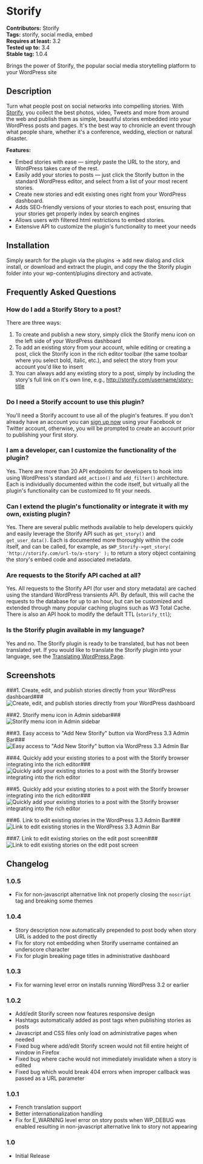 # Storify #
**Contributors:** Storify  
**Tags:** storify, social media, embed  
**Requires at least:** 3.2  
**Tested up to:** 3.4  
**Stable tag:** 1.0.4  

Brings the power of Storify, the popular social media storytelling platform to your WordPress site

## Description ##

Turn what people post on social networks into compelling stories. With [Storify](http://storify.com), you collect the best photos, video, Tweets and more from around the web and publish them as simple, beautiful stories embedded into your WordPress posts and pages. It's the best way to chronicle an event through what people share, whether it's a conference, wedding, election or natural disaster.

**Features:**

* Embed stories with ease &mdash; simply paste the URL to the story, and WordPress takes care of the rest.
* Easily add your stories to posts &mdash; just click the Storify button in the standard WordPress editor, and select from a list of your most recent stories.
* Create new stories and edit existing ones right from your WordPress dashboard.
* Adds SEO-friendly versions of your stories to each post, ensuring that your stories get properly index by search engines 
* Allows users with filtered html restrictions to embed stories.
* Extensive API to customize the plugin's functionality to meet your needs

## Installation ##

Simply search for the plugin via the plugins -> add new dialog and click install, or download and extract the plugin, and copy the the Storify plugin folder into your wp-content/plugins directory and activate.

## Frequently Asked Questions ##

### How do I add a Storify Story to a post? ###

There are three ways: 

1. To create and publish a new story, simply click the Storify menu icon on the left side of your WordPress dashboard 
2. To add an existing story from your account, while editing or creating a post, click the Storify icon in the rich editor toolbar (the same toolbar where you select bold, italic, etc.), and select the story from your account you'd like to insert 
3. You can always add any existing story to a post, simply by including the story's full link on it's own line, e.g., http://storify.com/username/story-title

### Do I need a Storify account to use this plugin? ###

You'll need a Storify account to use all of the plugin's features. If you don't already have an account you can [sign up now](http://storify.com) using your Facebook or Twitter account, otherwise, you will be prompted to create an account prior to publishing your first story.

### I am a developer, can I customize the functionality of the plugin? ###

Yes. There are more than 20 API endpoints for developers to hook into using WordPress's standard `add_action()` and `add_filter()` architecture. Each is individually documented within the code itself, but virtually all the plugin's functionality can be customized to fit your needs.

### Can I extend the plugin's functionality or integrate it with my own, existing plugin? ###

Yes. There are several public methods available to help developers quickly and easily leverage the Storify API such as `get_story()` and `get_user_data()`. Each is documented more thoroughly within the code itself, and can be called, for example, as `$WP_Storify->get_story( 'http://storify.com/url-to/a-story' );` to return a story object containing the story's embed code and associated metadata.

### Are requests to the Storify API cached at all? ###

Yes. All requests to the Storify API (for user and story metadata) are cached using the standard WordPress transients API. By default, this will cache the requests to the database for up to an hour, but can be customized and extended through many popular caching plugins such as W3 Total Cache. There is also an API hook to modify the default TTL (`storify_ttl`);

### Is the Storify plugin available in my language? ###

Yes and no. The Storify plugin is ready to be translated, but has not been translated yet. If you would like to translate the Storify plugin into your language, see the [Translating WordPress Page](http://codex.wordpress.org/Translating_WordPress).

## Screenshots ##

###1. Create, edit, and publish stories directly from your WordPress dashboard###
![Create, edit, and publish stories directly from your WordPress dashboard](http://s.wordpress.org/extend/plugins/storify/screenshot-1.png)

###2. Storify menu icon in Admin sidebar###
![Storify menu icon in Admin sidebar](http://s.wordpress.org/extend/plugins/storify/screenshot-2.png)

###3. Easy access to "Add New Storify" button via WordPress 3.3 Admin Bar###
![Easy access to "Add New Storify" button via WordPress 3.3 Admin Bar](http://s.wordpress.org/extend/plugins/storify/screenshot-3.png)

###4. Quickly add your existing stories to a post with the Storify browser integrating into the rich editor###
![Quickly add your existing stories to a post with the Storify browser integrating into the rich editor](http://s.wordpress.org/extend/plugins/storify/screenshot-4.png)

###5. Quickly add your existing stories to a post with the Storify browser integrating into the rich editor###
![Quickly add your existing stories to a post with the Storify browser integrating into the rich editor](http://s.wordpress.org/extend/plugins/storify/screenshot-5.png)

###6. Link to edit existing stories in the WordPress 3.3 Admin Bar###
![Link to edit existing stories in the WordPress 3.3 Admin Bar](http://s.wordpress.org/extend/plugins/storify/screenshot-6.png)

###7. Link to edit existing stories on the edit post screen###
![Link to edit existing stories on the edit post screen](http://s.wordpress.org/extend/plugins/storify/screenshot-7.png)


## Changelog ##

### 1.0.5 ###
* Fix for non-javascript alternative link not properly closing the `noscript` tag and breaking some themes

### 1.0.4 ###
* Story description now automatically prepended to post body when story URL is added to the post directly
* Fix for story not embedding when Storify username contained an underscore character
* Fix for plugin breaking page titles in administrative dashboard

### 1.0.3 ###
* Fix for warning level error on installs running WordPress 3.2 or earlier

### 1.0.2 ###
* Add/edit Storify screen now features responsive design
* Hashtags automatically added as post tags when publishing stories as posts
* Javascript and CSS files only load on administrative pages when needed
* Fixed bug where add/edit Storify screen would not fill entire height of window in Firefox
* Fixed bug where cache would not immediately invalidate when a story is edited
* Fixed bug which would break 404 errors when improper callback was passed as a URL parameter

### 1.0.1 ###
* French translation support
* Better internationalization handling
* Fix for E_WARNING level error on story posts when WP_DEBUG was enabled resulting in non-javascript alternative link to story not appearing

### 1.0 ###
* Initial Release